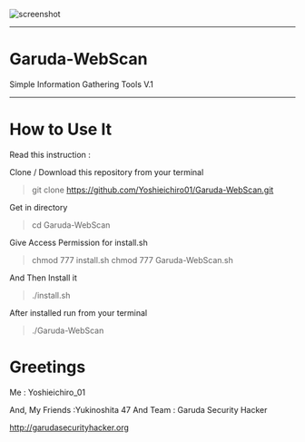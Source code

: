 ![screenshot](https://image.ibb.co/nfieCm/Screenshot_from_2017_11_23_19_18_29.png)

______________________________________
# Garuda-WebScan

Simple Information Gathering Tools V.1
______________________________________
# How to Use It

Read this instruction :

Clone / Download this repository from your terminal

> git clone https://github.com/Yoshieichiro01/Garuda-WebScan.git

Get in directory 

> cd Garuda-WebScan

Give Access Permission for install.sh

> chmod 777 install.sh
> chmod 777 Garuda-WebScan.sh

And Then Install it

> ./install.sh

After installed run from your terminal

> ./Garuda-WebScan


# Greetings
Me : Yoshieichiro_01

And, My Friends :Yukinoshita 47 
And Team : Garuda Security Hacker

http://garudasecurityhacker.org 
